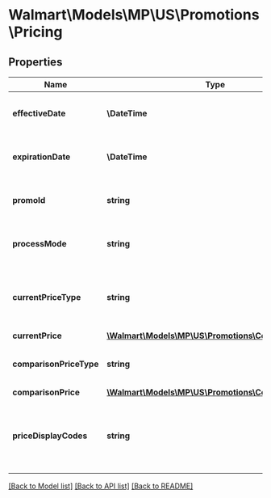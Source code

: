 # Walmart\Models\MP\US\Promotions\Pricing

## Properties

Name | Type | Description | Notes
------------ | ------------- | ------------- | -------------
**effectiveDate** | **\DateTime** | This is applicable only for promotions | [optional]
**expirationDate** | **\DateTime** | This is applicable only for promotions | [optional]
**promoId** | **string** | This is applicable only for promotions | [optional]
**processMode** | **string** | This is applicable only for promotions | [optional]
**currentPriceType** | **string** | This is applicable only for both promotions and price |
**currentPrice** | [**\Walmart\Models\MP\US\Promotions\ComparisonPrice**](ComparisonPrice.md) |  |
**comparisonPriceType** | **string** | This is applicable only for promotions | [optional]
**comparisonPrice** | [**\Walmart\Models\MP\US\Promotions\ComparisonPrice**](ComparisonPrice.md) |  | [optional]
**priceDisplayCodes** | **string** | Represent promo placement. This is applicable only for promotions | [optional]


[[Back to Model list]](./) [[Back to API list]](../../../../../README.md#supported-apis) [[Back to README]](../../../../../README.md)
